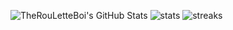 ![TheRouLetteBoi's GitHub Stats](https://github-readme-stats.vercel.app/api?username=TheRouLetteBoi&show_icons=true&line_height=27&count_private=true&theme=tokyonight) ![stats](https://github-readme-stats.vercel.app/api/top-langs/?username=TheRouLetteBoi&theme=tokyonight&langs_count=3)
![streaks](https://github-readme-streak-stats.herokuapp.com/?user=TheRouLetteBoi&theme=tokyonight&hide_border=false&card_width=467)


<!--
**TheRouletteBoi/TheRouletteBoi** is a ✨ _special_ ✨ repository because its `README.md` (this file) appears on your GitHub profile.

Here are some ideas to get you started:

- 🔭 I’m currently working on ...
- 🌱 I’m currently learning ...
- 👯 I’m looking to collaborate on ...
- 🤔 I’m looking for help with ...
- 💬 Ask me about ...
- 📫 How to reach me: ...
- 😄 Pronouns: ...
- ⚡ Fun fact: ...
-->
